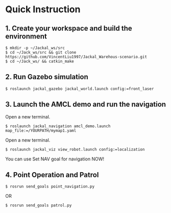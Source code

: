 # Quick Instruction

## 1. Create your workspace and build the environment
```
$ mkdir -p ~/Jackal_ws/src
$ cd ~/Jack_ws/src && git clone https://github.com/VincentLiu1997/Jackal_Warehous-scenario.git
$ cd ~/Jack_ws/ && catkin_make
```
## 2. Run Gazebo simulation 
```
$ roslaunch jackal_gazebo jackal_world.launch config:=front_laser
```
## 3. Launch the AMCL demo and run the navigation
Open a new terminal.
```
$ roslaunch jackal_navigation amcl_demo.launch map_file:=/YOURPATH/mymap1.yaml
```
Open a new terminal.
```
$ roslaunch jackal_viz view_robot.launch config:=localization
```
You can use Set NAV goal for navigation NOW!
## 4. Point Operation and Patrol
```
$ rosrun send_goals point_navigation.py
```
OR
```
$ rosrun send_goals patrol.py
```
